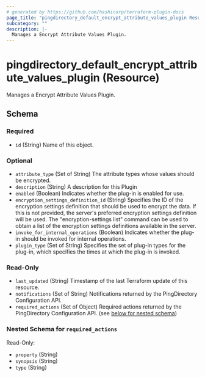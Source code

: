 ```yaml
---
# generated by https://github.com/hashicorp/terraform-plugin-docs
page_title: "pingdirectory_default_encrypt_attribute_values_plugin Resource - terraform-provider-pingdirectory"
subcategory: ""
description: |-
  Manages a Encrypt Attribute Values Plugin.
---
```


# pingdirectory_default_encrypt_attribute_values_plugin (Resource)

Manages a Encrypt Attribute Values Plugin.



<!-- schema generated by tfplugindocs -->
## Schema

### Required

- `id` (String) Name of this object.

### Optional

- `attribute_type` (Set of String) The attribute types whose values should be encrypted.
- `description` (String) A description for this Plugin
- `enabled` (Boolean) Indicates whether the plug-in is enabled for use.
- `encryption_settings_definition_id` (String) Specifies the ID of the encryption settings definition that should be used to encrypt the data. If this is not provided, the server's preferred encryption settings definition will be used. The "encryption-settings list" command can be used to obtain a list of the encryption settings definitions available in the server.
- `invoke_for_internal_operations` (Boolean) Indicates whether the plug-in should be invoked for internal operations.
- `plugin_type` (Set of String) Specifies the set of plug-in types for the plug-in, which specifies the times at which the plug-in is invoked.

### Read-Only

- `last_updated` (String) Timestamp of the last Terraform update of this resource.
- `notifications` (Set of String) Notifications returned by the PingDirectory Configuration API.
- `required_actions` (Set of Object) Required actions returned by the PingDirectory Configuration API. (see [below for nested schema](#nestedatt--required_actions))

<a id="nestedatt--required_actions"></a>
### Nested Schema for `required_actions`

Read-Only:

- `property` (String)
- `synopsis` (String)
- `type` (String)


